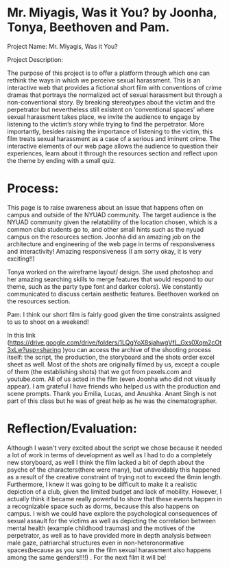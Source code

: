 # Mr. Miyagis, Was it You? by Joonha, Tonya, Beethoven and Pam.

Project Name: Mr. Miyagis, Was it You?


Project Description:

The purpose of this project is to offer a platform through which one can rethink the ways in which we perceive sexual harassment. This is an interactive web that provides a fictional short film with conventions of crime dramas that portrays the normalized act of sexual harassment but through a non-conventional story. By breaking stereotypes about the victim and the perpetrator but nevertheless still existent on ‘conventional spaces’ where sexual harassment takes place, we invite the audience to engage by listening to the victim’s story while trying to find the perpetrator. More importantly, besides raising the importance of listening to the victim, this film treats sexual harassment as a case of a serious and iminent crime. 
The interactive elements of our web page allows the audience to question their experiences, learn about it through the resources section and reflect upon the theme by ending with a small quiz. 


# Process:

This page is to raise awareness about an issue that happens often on campus and outside of the NYUAD community. The target audience is the NYUAD community given the relatability of the location chosen, which is a common club students go to, and other small hints such as the nyuad campus on the resources section. 
Joonha did an amazing job on the architecture and engineering of the web page in terms of responsiveness and interactivity! Amazing responsiveness (I am sorry okay, it is very exciting!!)
 
Tonya worked on the wireframe layout/ design. She used photoshop and her amazing searching skills to merge features that would respond to our theme, such as the party type font and darker colors). We constantly  communicated to discuss certain aesthetic features. Beethoven worked on the resources section. 

Pam: I think our short film is fairly good given the time constraints assigned to us to shoot on a weekend! 

In this link (https://drive.google.com/drive/folders/1LQgYoX8sjahwgVfL_Gxs0Xqm2cOt3xLw?usp=sharing )you can access the archive of the shooting process itself: the script, the production, the storyboard and the shots order excel sheet as well. Most of the shots are originally filmed by us, except a couple of them (the establishing shots) that we got from pexels.com and youtube.com. All of us acted in the film (even Joonha who did not visually appear). 
I am grateful I have friends who helped us with the production and scene prompts. Thank you Emilia, Lucas, and Anushka. Anant Singh is not part of this class but he was of great help as he was the cinematographer. 


# Reflection/Evaluation:

Although I wasn't very excited about the script we chose because it needed a lot of work in terms of development as well as I had to do a completely new storyboard, as well I think the film lacked a bit of depth about the psyche of the characters(there were many), but unavoidably this happened as a result of the creative constraint of trying not to exceed the 6min length. Furthermore, I knew it was going to be difficult to make it a realistic depiction of a club, given the limited budget and lack of mobility. However, I actually think it became really powerful to show that these events happen in a recognizable space such as dorms, because this also happens on campus. 
I wish we could have explore the psychological consequences of sexual assault for the victims as well as depicting the correlation between mental health (example childhood traumas) and the motives of the perpetrator, as well as to have provided more in depth analysis between male gaze, patriarchal structures even in non-heteronormative spaces(because as you saw in the film sexual harassment also happens among the same genders!!!!) . For the next film it will be!
